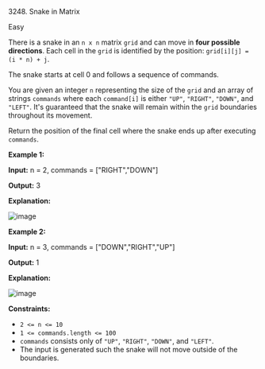 3248\. Snake in Matrix

Easy

There is a snake in an `n x n` matrix `grid` and can move in **four possible directions**. Each cell in the `grid` is identified by the position: `grid[i][j] = (i * n) + j`.

The snake starts at cell 0 and follows a sequence of commands.

You are given an integer `n` representing the size of the `grid` and an array of strings `commands` where each `command[i]` is either `"UP"`, `"RIGHT"`, `"DOWN"`, and `"LEFT"`. It's guaranteed that the snake will remain within the `grid` boundaries throughout its movement.

Return the position of the final cell where the snake ends up after executing `commands`.

**Example 1:**

**Input:** n = 2, commands = ["RIGHT","DOWN"]

**Output:** 3

**Explanation:**

![image](https://leetcode-images.github.io/g3201_3300/s3248_snake_in_matrix/image01.png)

**Example 2:**

**Input:** n = 3, commands = ["DOWN","RIGHT","UP"]

**Output:** 1

**Explanation:**

![image](https://leetcode-images.github.io/g3201_3300/s3248_snake_in_matrix/image02.png)

**Constraints:**

*   `2 <= n <= 10`
*   `1 <= commands.length <= 100`
*   `commands` consists only of `"UP"`, `"RIGHT"`, `"DOWN"`, and `"LEFT"`.
*   The input is generated such the snake will not move outside of the boundaries.
